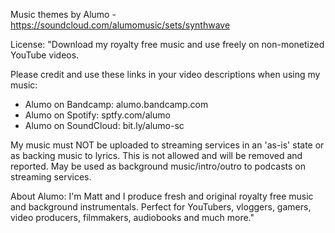 Music themes by Alumo - https://soundcloud.com/alumomusic/sets/synthwave

License:
"Download my royalty free music and use freely on non-monetized YouTube videos.

Please credit and use these links in your video descriptions when using my music:

 - Alumo on Bandcamp: alumo.bandcamp.com
 - Alumo on Spotify: sptfy.com/alumo
 - Alumo on SoundCloud: bit.ly/alumo-sc

My music must NOT be uploaded to streaming services in an 'as-is' state or as backing music to lyrics. This is not allowed and will be removed and reported. May be used as background music/intro/outro to podcasts on streaming services. 

About Alumo: I'm Matt and I produce fresh and original royalty free music and background instrumentals. Perfect for YouTubers, vloggers, gamers, video producers, filmmakers, audiobooks and much more."


